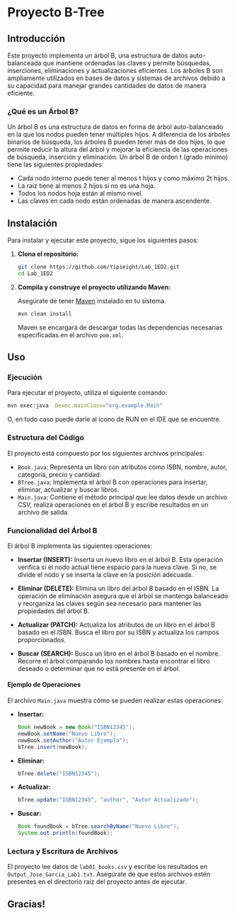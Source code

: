 
# Proyecto B-Tree

## Introducción

Este proyecto implementa un árbol B, una estructura de datos auto-balanceada que mantiene ordenadas las claves y permite búsquedas, inserciones, eliminaciones y actualizaciones eficientes. Los árboles B son ampliamente utilizados en bases de datos y sistemas de archivos debido a su capacidad para manejar grandes cantidades de datos de manera eficiente.

### ¿Qué es un Árbol B?

Un árbol B es una estructura de datos en forma de árbol auto-balanceado en la que los nodos pueden tener múltiples hijos. A diferencia de los árboles binarios de búsqueda, los árboles B pueden tener más de dos hijos, lo que permite reducir la altura del árbol y mejorar la eficiencia de las operaciones de búsqueda, inserción y eliminación. Un árbol B de orden t (grado mínimo) tiene las siguientes propiedades:
- Cada nodo interno puede tener al menos t hijos y como máximo 2t hijos.
- La raíz tiene al menos 2 hijos si no es una hoja.
- Todos los nodos hoja están al mismo nivel.
- Las claves en cada nodo están ordenadas de manera ascendente.

## Instalación

Para instalar y ejecutar este proyecto, sigue los siguientes pasos:

1. **Clona el repositorio:**

   ```sh
   git clone https://github.com/Yipieight/Lab_1ED2.git
   cd Lab_1ED2
   ```

2. **Compila y construye el proyecto utilizando Maven:**

   Asegúrate de tener [Maven](https://maven.apache.org/install.html) instalado en tu sistema.

   ```sh
   mvn clean install
   ```

   Maven se encargará de descargar todas las dependencias necesarias especificadas en el archivo `pom.xml`.

## Uso

### Ejecución

Para ejecutar el proyecto, utiliza el siguiente comando:

```sh
mvn exec:java -Dexec.mainClass="org.example.Main"
```
O, en todo caso puede darle al icono de RUN en el IDE que se encuentre.

### Estructura del Código

El proyecto está compuesto por los siguientes archivos principales:

- `Book.java`: Representa un libro con atributos como ISBN, nombre, autor, categoría, precio y cantidad.
- `BTree.java`: Implementa el árbol B con operaciones para insertar, eliminar, actualizar y buscar libros.
- `Main.java`: Contiene el método principal que lee datos desde un archivo CSV, realiza operaciones en el árbol B y escribe resultados en un archivo de salida.

### Funcionalidad del Árbol B

El árbol B implementa las siguientes operaciones:

- **Insertar (INSERT):** Inserta un nuevo libro en el árbol B. Esta operación verifica si el nodo actual tiene espacio para la nueva clave. Si no, se divide el nodo y se inserta la clave en la posición adecuada.

- **Eliminar (DELETE):** Elimina un libro del árbol B basado en el ISBN. La operación de eliminación asegura que el árbol se mantenga balanceado y reorganiza las claves según sea necesario para mantener las propiedades del árbol B.

- **Actualizar (PATCH):** Actualiza los atributos de un libro en el árbol B basado en el ISBN. Busca el libro por su ISBN y actualiza los campos proporcionados.

- **Buscar (SEARCH):** Busca un libro en el árbol B basado en el nombre. Recorre el árbol comparando los nombres hasta encontrar el libro deseado o determinar que no está presente en el árbol.

#### Ejemplo de Operaciones

El archivo `Main.java` muestra cómo se pueden realizar estas operaciones:

- **Insertar:**
  ```java
  Book newBook = new Book("ISBN12345");
  newBook.setName("Nuevo Libro");
  newBook.setAuthor("Autor Ejemplo");
  bTree.insert(newBook);
  ```

- **Eliminar:**
  ```java
  bTree.delete("ISBN12345");
  ```

- **Actualizar:**
  ```java
  bTree.update("ISBN12345", "author", "Autor Actualizado");
  ```

- **Buscar:**
  ```java
  Book foundBook = bTree.searchByName("Nuevo Libro");
  System.out.println(foundBook);
  ```

### Lectura y Escritura de Archivos

El proyecto lee datos de `lab01_books.csv` y escribe los resultados en `Output_Jose_Garcia_Lab1.txt`. Asegúrate de que estos archivos estén presentes en el directorio raíz del proyecto antes de ejecutar.

## Gracias!
